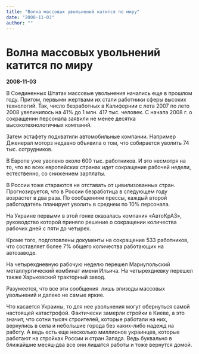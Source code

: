 ```yaml
---
title: "Волна массовых увольнений катится по миру"
date: "2008-11-03"
author: ""
---
```


# Волна массовых увольнений катится по миру

**2008-11-03** 

В Соединенных Штатах массовые увольнения начались еще в прошлом году. Притом, первыми жертвами их стали работники сферы высоких технологий. Так, число безработных в Калифорнии с лета 2007 по лето 2008 увеличилось на 41% до 1 млн. 417 тыс. человек. С начала 2008 г. о сокращении персонала заявили не менее десятка высокотехнологичных компаний.

Затем эстафету подхватили автомобильные компании. Например Дженерал моторз недавно объявила о том, что собирается уволить 74 тыс. сотрудников.

В Европе уже уволено около 600 тыс. работников. И это несмотря на то, что во всех европейских странах идет сокращение рабочей недели, естественно, со снижением зарплаты.

В России тоже стараются не отставать от цивилизованных стран. Прогнозируется, что в России безработица в следующем году возрастет в два раза. По сообщениям прессы, каждый второй работодатель планирует уволить в среднем по 10% персонала.

На Украине первыми в этой гонке оказалась компания «АвтоКрАЗ», руководство которой приняло решение о сокращении количества рабочих дней с пяти до четырех. 

Кроме того, подготовлены документы на сокращение 533 работников, что составляет более 7% общего количества работающих на автозаводе.

На четырехдневную рабочую неделю перешел Мариупольский металлургический комбинат имени Ильича. На четырехдневку  перешел также Харьковский тракторный завод.

Разумеется, что все эти сообщения ­ лишь эпизоды массовых увольнений и далеко не самые яркие.

Что касается Украины, то для нее увольнения могут обернуться самой настоящей катастрофой. Фактически замерли стройки в Киеве, а это значит, что сотни тысяч строителей, которые работали на них, вернулись в села и небольшие города без каких-либо надежд на работу. А ведь есть еще несколько миллионов украинцев, которые работают на стройках России и стран Запада. Ведь буквально в ближайшие месяц-два все они лишатся работы и тоже вернутся домой.